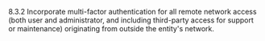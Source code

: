 8.3.2 Incorporate multi-factor 
authentication for all remote network 
access (both user and administrator, and 
including third-party access for support 
or maintenance) originating from outside 
the entity's network. 


